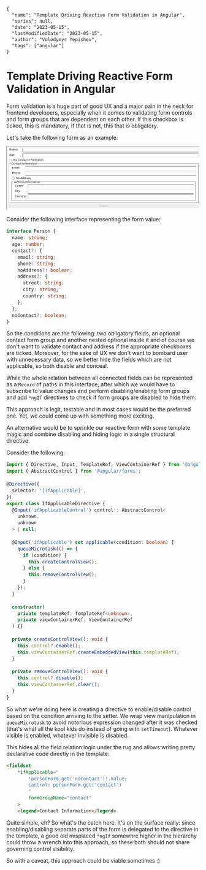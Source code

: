 ```ic-metadata
{
  "name": "Template Driving Reactive Form Validation in Angular",
  "series": null,
  "date": "2023-05-15",
  "lastModifiedDate": "2023-05-15",
  "author": "Volodymyr Yepishev",
  "tags": ["angular"]
}
```

# Template Driving Reactive Form Validation in Angular

Form validation is a huge part of good UX and a major pain in the neck for frontend developers, especially when it comes to validating form controls and form groups that are dependent on each other. If this checkbox is ticked, this is mandatory, if that is not, this that is obligatory.

Let's take the following form as an example:

![Image of a form](./01.jpg)

Consider the following interface representing the form value:

```typescript
interface Person {
  name: string;
  age: number;
  contact?: {
    email: string;
    phone: string;
    noAddress?: boolean;
    address?: {
      street: string;
      city: string;
      country: string;
    };
  };
  noContact?: boolean;
}
```

So the conditions are the following: two obligatory fields, an optional contact form group and another nested optional inside it and of course we don't want to validate contact and address if the appropriate checkboxes are ticked. Moreover, for the sake of UX we don't want to bombard user with unnecessary data, so we better hide the fields which are not applicable, so both disable and conceal.

While the whole relation between all connected fields can be represented as a `Record` of paths in this interface, after which we would have to subscribe to value changes and perform disabling/enabling form groups and add `*ngIf` directives to check if form groups are disabled to hide them.

This approach is legit, testable and in most cases would be the preferred one. Yet, we could come up with something more exciting.

An alternative would be to sprinkle our reactive form with some template magic and combine disabling and hiding logic in a single structural directive.

Consider the following:

```typescript
import { Directive, Input, TemplateRef, ViewContainerRef } from '@angular/core';
import { AbstractControl } from '@angular/forms';

@Directive({
  selector: '[ifApplicable]',
})
export class IfApplicableDirective {
  @Input('ifApplicableControl') control!: AbstractControl<
    unknown,
    unknown
  > | null;

  @Input('ifApplicable') set applicable(condition: boolean) {
    queueMicrotask(() => {
      if (condition) {
        this.createControlView();
      } else {
        this.removeControlView();
      }
    });
  }

  constructor(
    private templateRef: TemplateRef<unknown>,
    private viewContainerRef: ViewContainerRef
  ) {}

  private createControlView(): void {
    this.control?.enable();
    this.viewContainerRef.createEmbeddedView(this.templateRef);
  }

  private removeControlView(): void {
    this.control?.disable();
    this.viewContainerRef.clear();
  }
}
```

So what we're doing here is creating a directive to enable/disable control based on the condition arriving to the setter. We wrap view manipulation in `queueMicrotask` to avoid notorious expression changed after it was checked (that's what all the kool kids do instead of going with `setTimeout`). Whatever visible is enabled, whatever invisible is disabled.

This hides all the field relation logic under the rug and allows writing pretty declarative code directly in the template:
```html
<fieldset
    *ifApplicable="
        !personForm.get('noContact')!.value;
        control: personForm.get('contact')
        "
        formGroupName="contact"
    >
    <legend>Contact Information</legend>
```

Quite simple, eh? So what's the catch here. It's on the surface really: since enabling/disabling separate parts of the form is delegated to the directive in the template, a good old misplaced `*ngIf` somewhre higher in the hierarchy could throw a wrench into this approach, so these both should not share governing control visibility.

So with a caveat, this approach could be viable sometimes :)